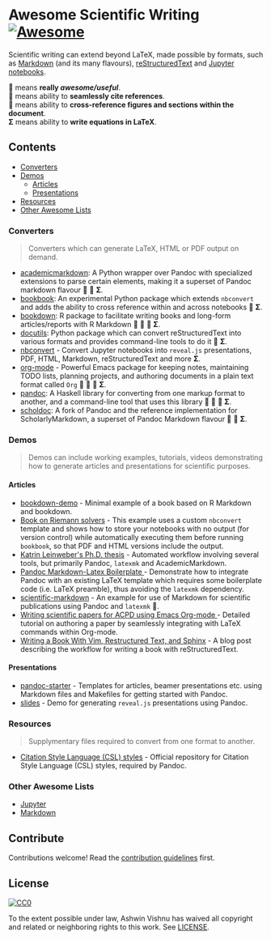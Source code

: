 # Awesome Scientific Writing [![Awesome][awesome-badge]](https://github.com/sindresorhus/awesome)

Scientific writing can extend beyond LaTeX, made possible by formats,
such as
[Markdown](https://commonmark.org/) (and its many flavours),
[reStructuredText](http://docutils.sourceforge.net/docs/ref/rst/directives.html) and
[Jupyter notebooks](https://jupyter.readthedocs.io/en/latest/).

:gem: means **really _awesome/useful_**.<br />
:bookmark: means ability to **seamlessly cite references**.<br/>
:link: means ability to **cross-reference figures and sections within the
document**.<br/>
**Σ** means ability to **write equations in LaTeX**.<br/>

## Contents
- [Converters](#converters)
- [Demos](#demos)
    - [Articles](#articles)
    - [Presentations](#presentations)
- [Resources](#resources)
- [Other Awesome Lists](#other-awesome-lists)

### Converters
> Converters which can generate LaTeX, HTML or PDF output on demand.

- [academicmarkdown](https://github.com/smathot/academicmarkdown#readme): A
    Python wrapper over Pandoc with specialized extensions to parse certain
    elements, making it a superset of Pandoc markdown flavour :bookmark:
    :link: **Σ**.
- [bookbook](https://github.com/takluyver/bookbook): An experimental Python
    package which extends `nbconvert` and adds the ability to cross reference
    within and across notebooks :link: **Σ**.
- [bookdown](https://github.com/rstudio/bookdown): R package to facilitate
    writing books and long-form articles/reports with R Markdown :gem:
    :bookmark: :link: **Σ**.
- [docutils](http://docutils.sourceforge.net/docs/): Python package which can
    convert reStructuredText into various formats and provides command-line
    tools to do it :link: **Σ**.
- [nbconvert](https://nbconvert.readthedocs.io/en/latest/) - Convert Jupyter
    notebooks into `reveal.js` presentations, PDF, HTML, Markdown,
    reStructuredText and more **Σ**.
- [org-mode](https://orgmode.org) - Powerful Emacs package for keeping notes,
    maintaining TODO lists, planning projects, and authoring documents in a
    plain text format called `Org` :gem: :bookmark: :link: **Σ**.
- [pandoc](https://pandoc.org/MANUAL): A Haskell library for converting from
    one markup format to another, and a command-line tool that uses this
    library :gem: :bookmark: :link: **Σ**.
- [scholdoc](http://scholdoc.scholarlymarkdown.com/): A fork of Pandoc and the
    reference implementation for ScholarlyMarkdown, a superset of Pandoc
    Markdown flavour :bookmark: :link: **Σ**.

### Demos
> Demos can include working examples, tutorials, videos demonstrating how to
> generate articles and presentations for scientific purposes.

#### Articles
- [bookdown-demo](https://github.com/rstudio/bookdown-demo/#readme) - Minimal
    example of a book based on R Markdown and bookdown.
- [Book on Riemann solvers](http://github.com/clawpack/riemann_book) - This
    example uses a custom `nbconvert` template and shows how to store your
    notebooks with no output (for version control) while automatically executing
    them before running `bookbook`, so that PDF and HTML versions include the
    output.
- [Katrin Leinweber's Ph.D.
    thesis](https://github.com/katrinleinweber/PhD-thesis/#readme) - Automated
    workflow involving several tools, but primarily Pandoc, `latexmk` and
    AcademicMarkdown.
- [Pandoc Markdown-Latex Boilerplate
    ](https://github.com/davecap/markdown-latex-boilerplate/#readme) -
    Demonstrate how to integrate Pandoc with an existing LaTeX template which
    requires some boilerplate code (i.e. LaTeX preamble), thus avoiding the
    `latexmk` dependency.
- [scientific-markdown](https://github.com/JensErat/scientific-markdown/#readme) -
    An example for use of Markdown for scientific publications using Pandoc and
    `latexmk` :gem:.
- [Writing scientific papers for ACPD using Emacs Org-mode
    ](https://www.draketo.de/english/emacs/writing-papers-in-org-mode-acpd) -
    Detailed tutorial on authoring a paper by seamlessly integrating with LaTeX
    commands within Org-mode.
- [Writing a  Book With Vim, Restructured Text, and
    Sphinx](https://www.tompurl.com/2012-11-22-writing-a-book-with-vim.html) - A
    blog post describing the workflow for writing a book with
    reStructuredText.

#### Presentations
- [pandoc-starter](https://github.com/jez/pandoc-starter) - Templates for
    articles, beamer presentations etc. using Markdown files and Makefiles for
    getting started with Pandoc.
- [slides](https://github.com/cgroll/slides) - Demo for generating `reveal.js`
    presentations using Pandoc.

### Resources
> Supplymentary files required to convert from one format to another.
- [Citation Style Language
    (CSL) styles](https://github.com/citation-style-language) - Official
    repository for Citation Style Language (CSL) styles, required by Pandoc.

### Other Awesome Lists
- [Jupyter](https://github.com/markusschanta/awesome-jupyter/#renderingpublishingconversion)
- [Markdown](https://github.com/BubuAnabelas/awesome-markdown/#readme)

## Contribute
Contributions welcome! Read the [contribution guidelines](CONTRIBUTING.md) first.

## License
[![CC0](http://mirrors.creativecommons.org/presskit/buttons/88x31/svg/cc-zero.svg)](https://creativecommons.org/publicdomain/zero/1.0/)

To the extent possible under law, Ashwin Vishnu has waived all copyright
and related or neighboring rights to this work. See [LICENSE](LICENSE).

[awesome-badge]: https://cdn.rawgit.com/sindresorhus/awesome/d7305f38d29fed78fa85652e3a63e154dd8e8829/media/badge.svg
